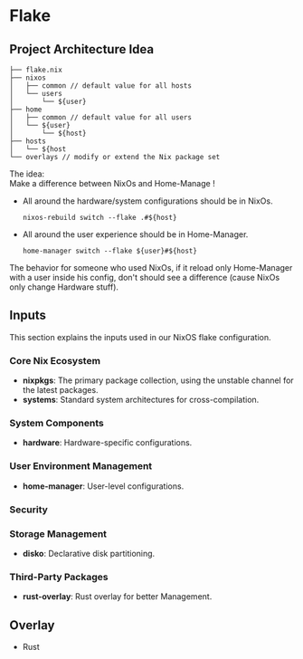 # Flake

## Project Architecture Idea

```
├── flake.nix
├── nixos
│   ├── common // default value for all hosts
│   └── users
│       └── ${user}
├── home
│   ├── common // default value for all users
│   └── ${user}
│       └── ${host}
├── hosts
│   └── ${host
└── overlays // modify or extend the Nix package set
```

The idea:\
Make a difference between NixOs and Home-Manage !

- All around the hardware/system configurations should be in NixOs.
  ```cli
  nixos-rebuild switch --flake .#${host}
  ```
- All around the user experience should be in Home-Manager.
  ```cli
  home-manager switch --flake ${user}#${host}
  ```

The behavior for someone who used NixOs, if it reload only Home-Manager with a user inside his config, don't should see a difference (cause NixOs only change Hardware stuff).

## Inputs

This section explains the inputs used in our NixOS flake configuration.

### Core Nix Ecosystem

- **nixpkgs**: The primary package collection, using the unstable channel for the latest packages.
- **systems**: Standard system architectures for cross-compilation.

### System Components

- **hardware**: Hardware-specific configurations.
  <!--- **impermanence**: Ephemeral storage management.-->
  <!--- **nix-colors**: Color scheme management.-->

### User Environment Management

- **home-manager**: User-level configurations.

### Security

<!--- **sops-nix**: Secrets management with SOPS.-->

### Storage Management

- **disko**: Declarative disk partitioning.

### Third-Party Packages

<!--- **firefox-addons**: Firefox extensions repository.-->

- **rust-overlay**: Rust overlay for better Management.

## Overlay

- Rust
